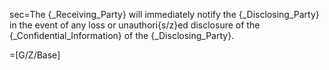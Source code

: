 sec=The {_Receiving_Party} will immediately notify the {_Disclosing_Party} in the event of any loss or unauthori{s/z}ed disclosure of the {_Confidential_Information} of the {_Disclosing_Party}.

=[G/Z/Base]
